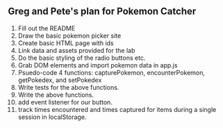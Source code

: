 ## Greg and Pete's plan for Pokemon Catcher

1. Fill out the README
2. Draw the basic pokemon picker site
3. Create basic HTML page with ids
4. Link data and assets provided for the lab
5. Do the basic styling of the radio buttons etc.
6. Grab DOM elements and import pokemon data in app.js
7. Psuedo-code 4 functions: capturePokemon, encounterPokemon, getPokedex, and setPokedex
8. Write tests for the above functions.
9. Write the above functions.
10. add event listener for our button.
11. track times encountered and times captured for items during a single session in localStorage.
